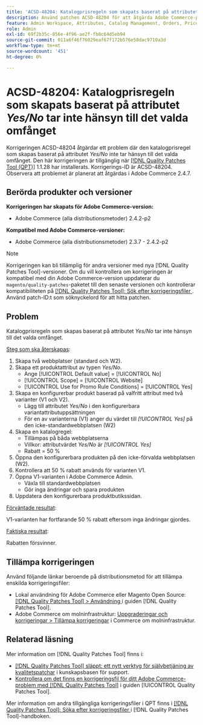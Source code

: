 ```yaml
---
title: 'ACSD-48204: Katalogprisregeln som skapats baserat på attributet *Ja/Nej* tar inte hänsyn till valt scope'
description: Använd patchen ACSD-48204 för att åtgärda Adobe Commerce-problemet där den katalogprisregel som skapas baserat på attributet *Ja/Nej* inte tar hänsyn till det valda omfånget.
feature: Admin Workspace, Attributes, Catalog Management, Orders, Price Rules
role: Admin
exl-id: 69f2b35c-856e-4f96-ae2f-fb0c64d5eb94
source-git-commit: 011a6f46f76029eaf67f172b576e58dac9710a3d
workflow-type: tm+mt
source-wordcount: '451'
ht-degree: 0%

---
```


# ACSD-48204: Katalogprisregeln som skapats baserat på attributet *Yes/No* tar inte hänsyn till det valda omfånget

Korrigeringen ACSD-48204 åtgärdar ett problem där den katalogprisregel som skapas baserat på attributet *Yes/No* inte tar hänsyn till det valda omfånget. Den här korrigeringen är tillgänglig när [[!DNL Quality Patches Tool (QPT)]](https://experienceleague.adobe.com/en/docs/commerce-operations/tools/quality-patches-tool/quality-patches-tool-to-self-serve-quality-patches) 1.1.28 har installerats. Korrigerings-ID är ACSD-48204. Observera att problemet är planerat att åtgärdas i Adobe Commerce 2.4.7.

## Berörda produkter och versioner

**Korrigeringen har skapats för Adobe Commerce-version:**

* Adobe Commerce (alla distributionsmetoder) 2.4.2-p2

**Kompatibel med Adobe Commerce-versioner:**

* Adobe Commerce (alla distributionsmetoder) 2.3.7 - 2.4.2-p2

>[!NOTE]
>
>Korrigeringen kan bli tillämplig för andra versioner med nya [!DNL Quality Patches Tool]-versioner. Om du vill kontrollera om korrigeringen är kompatibel med din Adobe Commerce-version uppdaterar du `magento/quality-patches`-paketet till den senaste versionen och kontrollerar kompatibiliteten på [[!DNL Quality Patches Tool]: Sök efter korrigeringsfiler ](https://experienceleague.adobe.com/tools/commerce-quality-patches/index.html). Använd patch-ID:t som söknyckelord för att hitta patchen.

## Problem

Katalogprisregeln som skapas baserat på attributet *Yes/No* tar inte hänsyn till det valda omfånget.

<u>Steg som ska återskapas</u>:

1. Skapa två webbplatser (standard och W2).
1. Skapa ett produktattribut av typen *Yes/No*.
   * Ange [!UICONTROL Default value] = [!UICONTROL No]
   * [!UICONTROL Scope] = [!UICONTROL Website]
   * [!UICONTROL Use for Promo Rule Conditions] = [!UICONTROL Yes]
1. Skapa en konfigurerbar produkt baserad på valfritt attribut med två varianter (V1 och V2).
   * Lägg till attributet *Yes/No* i den konfigurerbara variantattributuppsättningen
   * För en av varianterna (V1) anger du värdet till *[!UICONTROL Yes]* på den icke-standardwebbplatsen (W2)
1. Skapa en katalogregel:
   * Tillämpas på båda webbplatserna
   * Villkor: attributvärdet *Yes/No* är *[!UICONTROL Yes]*
   * Rabatt = 50 %
1. Öppna den konfigurerbara produkten på den icke-förvalda webbplatsen (W2).
1. Kontrollera att 50 % rabatt används för varianten V1.
1. Öppna V1-varianten i Adobe Commerce Admin.
   * Växla till standardwebbplatsen
   * Gör inga ändringar och spara produkten
1. Uppdatera den konfigurerbara produktbutikssidan.

<u>Förväntade resultat</u>:

V1-varianten har fortfarande 50 % rabatt eftersom inga ändringar gjordes.

<u>Faktiska resultat</u>:

Rabatten försvinner.

## Tillämpa korrigeringen

Använd följande länkar beroende på distributionsmetod för att tillämpa enskilda korrigeringsfiler:

* Lokal användning för Adobe Commerce eller Magento Open Source: [[!DNL Quality Patches Tool] > Användning ](/help/tools/quality-patches-tool/usage.md) i guiden [!DNL Quality Patches Tool].
* Adobe Commerce om molninfrastruktur: [Uppgraderingar och korrigeringar > Tillämpa korrigeringar](https://experienceleague.adobe.com/docs/commerce-cloud-service/user-guide/develop/upgrade/apply-patches.html) i Commerce om molninfrastruktur.

## Relaterad läsning

Mer information om [!DNL Quality Patches Tool] finns i:

* [[!DNL Quality Patches Tool] släppt: ett nytt verktyg för självbetjäning av kvalitetspatchar](https://experienceleague.adobe.com/en/docs/commerce-operations/tools/quality-patches-tool/quality-patches-tool-to-self-serve-quality-patches) i kunskapsbasen för support.
* [Kontrollera om det finns en korrigeringsfil för ditt Adobe Commerce-problem med  [!DNL Quality Patches Tool]](/help/tools/quality-patches-tool/patches-available-in-qpt/check-patch-for-magento-issue-with-magento-quality-patches.md) i guiden [!UICONTROL Quality Patches Tool].


Mer information om andra tillgängliga korrigeringsfiler i QPT finns i [[!DNL Quality Patches Tool]: Söka efter korrigeringsfiler ](https://experienceleague.adobe.com/tools/commerce-quality-patches/index.html) i [!DNL Quality Patches Tool]-handboken.
